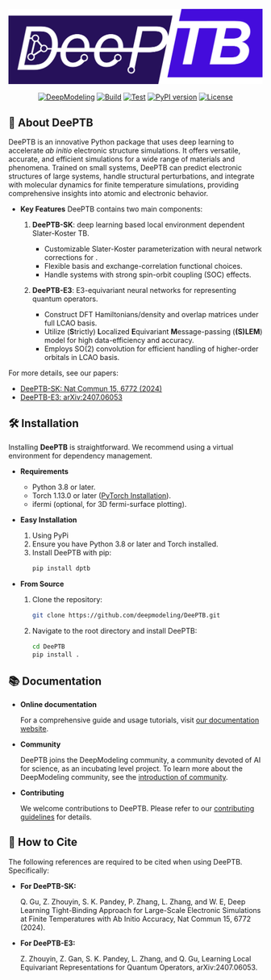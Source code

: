 <p align="center">
    <img src="docs/deeptb-logo.png" alt="DeePTB Logo" style="width: 80vw; height: auto;" />
</p>
<!-- <h1 align="center">DeePTB</h1> -->

<!--# DeePTB -->
<p align="center">
 <a href="https://github.com/deepmodeling"><img src="https://img.shields.io/badge/DeepModeling-Incubating_Project-blue" alt="DeepModeling"></a>
 <a href="https://github.com/deepmodeling/DeePTB/actions/workflows/image.yml"><img src="https://github.com/deepmodeling/DeePTB/actions/workflows/image.yml/badge.svg" alt="Build"></a>
 <a href="https://github.com/deepmodeling/DeePTB/actions/workflows/unit_test.yml"><img src="https://github.com/deepmodeling/DeePTB/actions/workflows/unit_test.yml/badge.svg" alt="Test"></a>
 <a href="https://pypi.org/project/dptb/"><img src="https://img.shields.io/pypi/v/dptb.svg" alt="PyPI version"></a>
 <a href="https://github.com/deepmodeling/DeePTB/blob/main/LICENSE"><img src="https://img.shields.io/github/license/deepmodeling/DeePTB.svg" alt="License"></a>
</p>

<!--
[![DeepModeling](https://img.shields.io/badge/DeepModeling-Incubating_Project-blue)](https://github.com/deepmodeling)
[![Build](https://github.com/deepmodeling/DeePTB/actions/workflows/image.yml/badge.svg)](https://github.com/deepmodeling/DeePTB/actions/workflows/image.yml)
[![Test](https://github.com/deepmodeling/DeePTB/actions/workflows/unit_test.yml/badge.svg)](https://github.com/deepmodeling/DeePTB/actions/workflows/unit_test.yml)
-->

## 🚀 About DeePTB
DeePTB is an innovative Python package that uses deep learning to accelerate *ab initio* electronic structure simulations. It offers versatile, accurate, and efficient simulations for a wide range of materials and phenomena. Trained on small systems, DeePTB can predict electronic structures of large systems, handle structural perturbations, and integrate with molecular dynamics for finite temperature simulations, providing comprehensive insights into atomic and electronic behavior.

- **Key Features**
DeePTB contains two main components: 
  1. **DeePTB-SK**: deep learning based local environment dependent Slater-Koster TB.
      - Customizable Slater-Koster parameterization with neural network corrections for . 
      - Flexible basis and exchange-correlation functional choices.
      - Handle systems with strong spin-orbit coupling (SOC) effects.

  2. **DeePTB-E3**: E3-equivariant neural networks for representing quantum operators.
      - Construct DFT Hamiltonians/density and overlap matrices under full LCAO basis.
      - Utilize (**S**trictly) **L**ocalized **E**quivariant **M**essage-passing (**(S)LEM**) model for high data-efficiency and accuracy.
      - Employs SO(2) convolution for efficient handling of higher-order orbitals in LCAO basis.


For more details, see our papers:
- [DeePTB-SK: Nat Commun 15, 6772 (2024)](https://doi.org/10.1038/s41467-024-51006-4)
- [DeePTB-E3: arXiv:2407.06053](https://arxiv.org/pdf/2407.06053)



## 🛠️ Installation

Installing **DeePTB** is straightforward. We recommend using a virtual environment for dependency management.

- **Requirements**
  - Python 3.8 or later.
  - Torch 1.13.0 or later ([PyTorch Installation](https://pytorch.org/get-started/locally)).
  - ifermi (optional, for 3D fermi-surface plotting).

- **Easy Installation**
  1. Using PyPi
  2. Ensure you have Python 3.8 or later and Torch installed.
  3. Install DeePTB with pip:
        ```bash
        pip install dptb
        ```

- **From Source**
    1. Clone the repository:
        ```bash
        git clone https://github.com/deepmodeling/DeePTB.git
        ```
    2. Navigate to the root directory and install DeePTB:
        ```bash
        cd DeePTB
        pip install .
        ```

## 📚 Documentation

- **Online documentation**
  
    For a comprehensive guide and usage tutorials, visit [our documentation website](https://deeptb.readthedocs.io/en/latest/).

- **Community**

    DeePTB joins the DeepModeling community, a community devoted of AI for science, as an incubating level project. To learn more about the DeepModeling community, see the [introduction of community](https://github.com/deepmodeling/community).

- **Contributing**

    We welcome contributions to DeePTB. Please refer to our [contributing guidelines](https://deeptb.readthedocs.io/en/latest/community/contribution_guide.html) for details.


## 🤝 How to Cite

The following references are required to be cited when using DeePTB. Specifically:

- **For DeePTB-SK:**

    Q. Gu, Z. Zhouyin, S. K. Pandey, P. Zhang, L. Zhang, and W. E, Deep Learning Tight-Binding Approach for Large-Scale Electronic Simulations at Finite Temperatures with Ab Initio Accuracy, Nat Commun 15, 6772 (2024).
  
- **For DeePTB-E3:**
  
    Z. Zhouyin, Z. Gan, S. K. Pandey, L. Zhang, and Q. Gu, Learning Local Equivariant Representations for Quantum Operators, arXiv:2407.06053.
